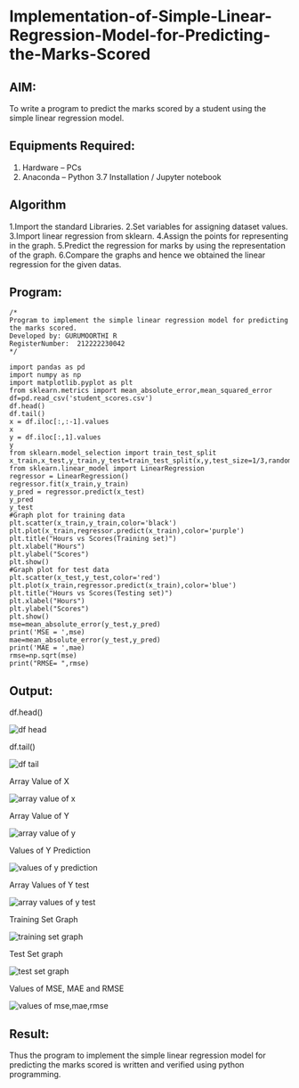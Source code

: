 # Implementation-of-Simple-Linear-Regression-Model-for-Predicting-the-Marks-Scored

## AIM:
To write a program to predict the marks scored by a student using the simple linear regression model.

## Equipments Required:
1. Hardware – PCs
2. Anaconda – Python 3.7 Installation / Jupyter notebook

## Algorithm
1.Import the standard Libraries.
2.Set variables for assigning dataset values.
3.Import linear regression from sklearn.
4.Assign the points for representing in the graph.
5.Predict the regression for marks by using the representation of the graph.
6.Compare the graphs and hence we obtained the linear regression for the given datas.

## Program:
```
/*
Program to implement the simple linear regression model for predicting the marks scored.
Developed by: GURUMOORTHI R
RegisterNumber:  212222230042
*/
```
```
import pandas as pd
import numpy as np
import matplotlib.pyplot as plt
from sklearn.metrics import mean_absolute_error,mean_squared_error
df=pd.read_csv('student_scores.csv')
df.head()
df.tail()
x = df.iloc[:,:-1].values
x
y = df.iloc[:,1].values
y
from sklearn.model_selection import train_test_split
x_train,x_test,y_train,y_test=train_test_split(x,y,test_size=1/3,random_state=0)
from sklearn.linear_model import LinearRegression
regressor = LinearRegression()
regressor.fit(x_train,y_train)
y_pred = regressor.predict(x_test)
y_pred
y_test
#Graph plot for training data
plt.scatter(x_train,y_train,color='black')
plt.plot(x_train,regressor.predict(x_train),color='purple')
plt.title("Hours vs Scores(Training set)")
plt.xlabel("Hours")
plt.ylabel("Scores")
plt.show()
#Graph plot for test data
plt.scatter(x_test,y_test,color='red')
plt.plot(x_train,regressor.predict(x_train),color='blue')
plt.title("Hours vs Scores(Testing set)")
plt.xlabel("Hours")
plt.ylabel("Scores")
plt.show()
mse=mean_absolute_error(y_test,y_pred)
print('MSE = ',mse)
mae=mean_absolute_error(y_test,y_pred)
print('MAE = ',mae)
rmse=np.sqrt(mse)
print("RMSE= ",rmse)
```

## Output:
df.head()

![df head](https://user-images.githubusercontent.com/118707009/230002983-032b365c-10c6-4a0f-a827-23ef50f10edb.png)

df.tail()

![df tail](https://user-images.githubusercontent.com/118707009/230003054-5fc312d0-28e9-4e4d-967d-f45dbb126c08.png)

Array Value of X

![array value of x](https://user-images.githubusercontent.com/118707009/230003161-3e0aea3a-1b8b-449b-91bf-2b12dd1068c2.png)

Array Value of Y

![array value of y](https://user-images.githubusercontent.com/118707009/230003211-2ef9df33-b190-4c89-8601-8617e0ca6a6a.png)

Values of Y Prediction

![values of y prediction](https://user-images.githubusercontent.com/118707009/230003343-f5f9ce3c-84bf-48c1-85f9-b7f05987c325.png)

Array Values of Y test

![array values of y test](https://user-images.githubusercontent.com/118707009/230003492-7e70cb0f-7c83-402b-ae1e-0c5911dc9a3b.png)

Training Set Graph

![training set graph](https://user-images.githubusercontent.com/118707009/230004169-6f5db1c6-67c7-4c5d-8207-dce620f42905.png)

Test Set graph

![test set graph](https://user-images.githubusercontent.com/118707009/230003667-8dc99f0d-e844-4889-a1fd-64035da8a2d8.png)

Values of MSE, MAE and RMSE

![values of mse,mae,rmse](https://user-images.githubusercontent.com/118707009/230003876-de24b094-d8e1-401e-8925-0443c6474bad.png)



## Result:
Thus the program to implement the simple linear regression model for predicting the marks scored is written and verified using python programming.
